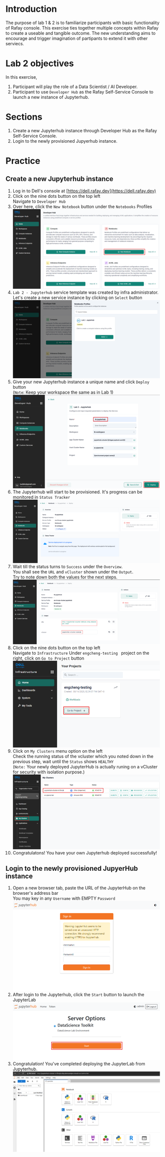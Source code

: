 # Introduction
The purpose of lab 1 & 2 is to familiarize participants with basic functionality of Rafay console. 
This exercise ties together multiple concepts within Rafay to create a useable and tangible outcome.
The new understanding aims to encourage and trigger imagination of partipants to extend it with other serviecs.

# Lab 2 objectives
In this exercise, 
1. Participant will play the role of a Data Scientist / AI Developer.
2. Participant to use `Developer Hub` as the Rafay Self-Service Console to launch a new instance of Jupyterhub. 

# Sections
1. Create a new Jupyterhub instance through Developer Hub as the Rafay Self-Service Console.
2. Login to the newly provisioned Jupyerhub instance.

# Practice
## Create a new Jupyterhub instance
1. Log in to Dell's console at [https://dell.rafay.dev](https://dell.rafay.dev)
2. Click on the nine dots button on the top left <br>
   Navigate to `Developer Hub`
3. Over here, click the `New Notebook` button under the `Notebooks` Profiles
![Select Notebook](./assets/L2-Select-Notebook.png "Select Notebook")
4. `Lab 2 - Jupyterhub` service template was created by infra administrator. <br>
   Let's create a new service instance by clicking on `Select` button
![Click Select button](./assets/L2-Select-Notebook-Profiles.png "Click Select Button")
6. Give your new Jupyterhub instance a unique name and click `Deploy` button <br>
   (`Note`: Keep your workspace the same as in Lab 1)
![A unique name for your Jupyterhub](./assets/L2-App-Name.png)
7. The Jupyterhub will start to be provisioned. It's progress can be monitored in `Status Tracker`
![Status panel](./assets/L2-Deploy-In-Progress.png "Deployment in progress ... till Success!")
8. Wait till the status turns to `Success` under the `Overview`. <br>
   You shall see the `URL` and `vCluster` shown under the `Output`. <br>
   Try to note down both the values for the next steps.
![Success Deployment](./assets/L2-JupyterHub-Deployed.png "Success Deployment")
9. Click on the nine dots button on the top left <br>
   Navigate to `Infrastructure`
   Under  `engcheng-testing ` project on the right, click on `Go to Project` button
![Go To Project](./assets/L2-Go-To-Project.png)
10. Click on `My Clusters` menu option on the left <br>
   Check the running status of the vcluster which you noted down in the previous step, wait until the `Status` shows `HEALTHY` <br>
   (`Note:` Your newly deployed JupyterHub is actually runing on a vCluster for security with isolation purpose.)
![Check vCluster Status](./assets/L2-Check-vCluster-Status.png)
11. Congratulatons! You have your own Jupyterhub deployed successfully!

## Login to the newly provisioned JupyerHub instance
1. Open a new browser tab, paste the URL of the JupyterHub on the browser's address bar <br>
   You may key in any `Username` with EMPTY `Password`  <br>
![Jupyterhub login page](./assets/L2-JupyterHub-Landing-Page.png "Jupyterhub login page")
2. After login to the Jupyterhub, click the `Start` button to launch the JupyterLab <br>
![Launch JupyterLab](./assets/L2-Launch-Single-User-JupyterHub.png "Launch JupyterLab")
3. Congratulation! You've completed deploying the JupyterLab from Jupyterhub.
![Success Loading](./assets/L2-JupyterLab-Success-Loading.png)
